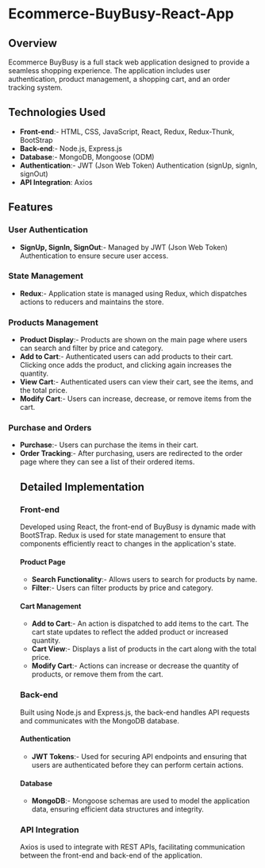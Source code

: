 # Ecommerce-BuyBusy-React-App
## Overview
Ecommerce BuyBusy is a full stack web application designed to provide a seamless shopping experience. The application includes user authentication, product management, a shopping cart, and an order tracking system.
## Technologies Used
- **Front-end**:- HTML, CSS, JavaScript, React, Redux, Redux-Thunk, BootStrap
- **Back-end**:- Node.js, Express.js
- **Database**:- MongoDB, Mongoose (ODM)
- **Authentication**:- JWT (Json Web Token) Authentication (signUp, signIn, signOut)
- **API Integration**: Axios
## Features
### User Authentication
- **SignUp, SignIn, SignOut**:- Managed by JWT (Json Web Token) Authentication to ensure secure user access.
### State Management
- **Redux**:- Application state is managed using Redux, which dispatches actions to reducers and maintains the store.
### Products Management
- **Product Display**:- Products are shown on the main page where users can search and filter by price and category.
- **Add to Cart**:- Authenticated users can add products to their cart. Clicking once adds the product, and clicking again increases the quantity.
- **View Cart**:- Authenticated users can view their cart, see the items, and the total price.
- **Modify Cart**:- Users can increase, decrease, or remove items from the cart.
### Purchase and Orders
- **Purchase**:- Users can purchase the items in their cart.
- **Order Tracking**:- After purchasing, users are redirected to the order page where they can see a list of their ordered items.
  ## Detailed Implementation
  ### Front-end
  Developed using React, the front-end of BuyBusy is dynamic made with BootSTrap. Redux is used for state management to ensure that components efficiently react to changes in the application's state.
  #### Product Page
  - **Search Functionality**:- Allows users to search for products by name.
  - **Filter**:- Users can filter products by price and category.
  #### Cart Management
  - **Add to Cart**:- An action is dispatched to add items to the cart. The cart state updates to reflect the added product or increased quantity.
  - **Cart View**:- Displays a list of products in the cart along with the total price.
  - **Modify Cart**:- Actions can increase or decrease the quantity of products, or remove them from the cart.
  ### Back-end
  Built using Node.js and Express.js, the back-end handles API requests and communicates with the MongoDB database.
  #### Authentication
  - **JWT Tokens**:- Used for securing API endpoints and ensuring that users are authenticated before they can perform certain actions.
  #### Database
  - **MongoDB**:- Mongoose schemas are used to model the application data, ensuring efficient data structures and integrity.
  ### API Integration
  Axios is used to integrate with REST APIs, facilitating communication between the front-end and back-end of the application.
